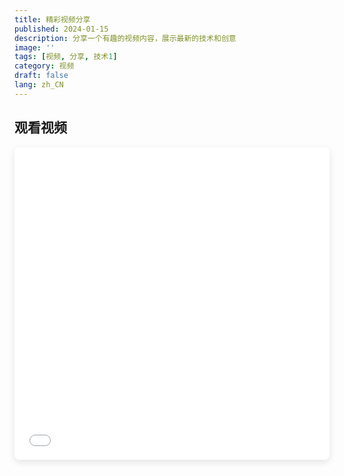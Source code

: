 ```yaml
---
title: 精彩视频分享
published: 2024-01-15
description: 分享一个有趣的视频内容，展示最新的技术和创意
image: ''
tags: [视频, 分享, 技术1]
category: 视频
draft: false
lang: zh_CN
---
```



## 观看视频

<iframe src="//player.bilibili.com/player.html?bvid=BV1qXHozfEjg&page=1&high_quality=1&danmaku=0" 
        width="100%" 
        height="500" 
        scrolling="no" 
        border="0" 
        frameborder="no" 
        framespacing="0" 
        allowfullscreen="true"
        style="border-radius: 8px; box-shadow: 0 4px 12px rgba(0,0,0,0.1);">
</iframe>

